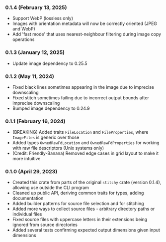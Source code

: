 
### 0.1.4 (February 13, 2025)

- Support WebP (lossless only)
- Images with orientation metadata will now be correctly oriented (JPEG and WebP)
- Add 'fast mode' that uses nearest-neighbour filtering during image copy operations

### 0.1.3 (January 12, 2025)

- Update image dependency to 0.25.5

### 0.1.2 (May 11, 2024)

- Fixed black lines sometimes appearing in the image due to imprecise downscaling
- Fixed stitch sometimes failing due to incorrect output bounds after imprecise downscaling
- Bumped image dependency to 0.24.9

### 0.1.1 (February 16, 2024)

- (BREAKING) Added traits `FileLocation` and `FileProperties`, where `ImageFiles` is generic over those
- Added types `OwnedRawFdLocation` and `OwnedRawFdProperties` for working with raw file descriptors (Unix systems only)
- (Credit: Friendly-Banana) Removed edge cases in grid layout to make it more intuitive

### 0.1.0 (April 29, 2023)

- Created this crate from parts of the original `stitchy` crate (version 0.1.4), allowing use outside the CLI program
- Cleaned up public API, deriving common traits for types, adding documentation
- Added builder patterns for source file selection and for stitching
- Added more ways to collect source files - arbitrary directory paths or individual files
- Fixed source files with uppercase letters in their extensions being ignored from source directories
- Added several tests confirming expected output dimensions given input dimensions
